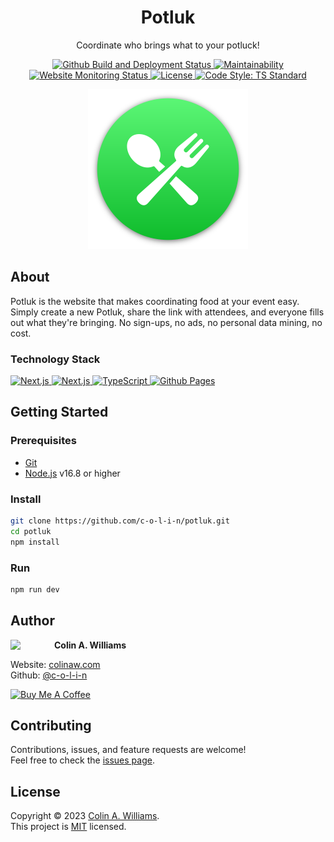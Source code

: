<h1 align="center">Potluk</h1>

<p align="center">Coordinate who brings what to your potluck!</p>

<div align="center">
  <a href="https://github.com/c-o-l-i-n/potluk/deployments">
    <img alt="Github Build and Deployment Status" src="https://img.shields.io/github/actions/workflow/status/c-o-l-i-n/potluk/deploy.yml?logo=github&logoWidth=12">
  </a>
  <a href="https://codeclimate.com/github/c-o-l-i-n/potluk">
    <img alt="Maintainability" src="https://img.shields.io/codeclimate/maintainability/c-o-l-i-n/potluk?logo=codeclimate&logoWidth=12">
  </a>
  <a href="https://potl.uk">
    <img alt="Website Monitoring Status" src="https://img.shields.io/website?url=https%3A%2F%2Fpotl.uk">
  </a>
  <a href="LICENSE">
    <img alt="License" src="https://img.shields.io/github/license/c-o-l-i-n/potluk" />
  </a>
  <a href="https://standardjs.com" target="_blank">
    <img alt="Code Style: TS Standard" src="https://img.shields.io/badge/code%20style-ts--standard-blue?logo=typescript&logoColor=white&logoWidth=12" />
  </a>
</div>

<p align="center">
  <a href="https://potl.uk" target="_blank">
    <img alt="Potluk Logo" width="256" height="256" src="public/icons/android-chrome-512x512.png" />
  </a>
</p>

## About

Potluk is the website that makes coordinating food at your event easy. Simply create a new Potluk, share the link with attendees, and everyone fills out what they're bringing. No sign-ups, no ads, no personal data mining, no cost.

### Technology Stack

<a href="https://nextjs.org/" target="_blank">
  <img alt="Next.js" src="https://img.shields.io/badge/Next.js-black?style=for-the-badge&logo=next.js&logoColor=white" />
</a>
<a href="https://firebase.google.com/" target="_blank">
  <img alt="Next.js" src="https://img.shields.io/badge/Firebase-%23039BE5.svg?style=for-the-badge&logo=firebase" />
</a>
<a href="https://www.typescriptlang.org/" target="_blank">
  <img alt="TypeScript" src="https://img.shields.io/badge/TypeScript-%23007ACC.svg?style=for-the-badge&logo=typescript&logoColor=white" />
</a>
<a href="https://pages.github.com/" target="_blank">
  <img alt="Github Pages" src="https://img.shields.io/badge/Github%20Pages-%232671E5.svg?style=for-the-badge&logo=githubactions&logoColor=white" />
</a>

## Getting Started

### Prerequisites

- [Git](https://git-scm.com/)
- [Node.js](https://nodejs.org/) v16.8 or higher

### Install

```sh
git clone https://github.com/c-o-l-i-n/potluk.git
cd potluk
npm install
```

### Run

```sh
npm run dev
```

## Author

<a href="https://github.com/c-o-l-i-n">
  <img src="https://images.weserv.nl/?url=avatars.githubusercontent.com/u/40863449?v=4&w=140&fit=cover&mask=circle&maxage=7d" style="width: 70px" align="left"/>
</a>

**Colin A. Williams**

Website: [colinaw.com](https://colinaw.com)
<br>
Github: [@c-o-l-i-n](https://github.com/c-o-l-i-n)

<a href="https://www.buymeacoffee.com/colinw" target="_blank"><img src="https://cdn.buymeacoffee.com/buttons/v2/default-yellow.png" alt="Buy Me A Coffee" style="width: 200px" ></a>

## Contributing

Contributions, issues, and feature requests are welcome!<br />Feel free to check the [issues page](https://github.com/c-o-l-i-n/potluk/issues).

## License

Copyright © 2023 [Colin A. Williams](https://github.com/c-o-l-i-n).<br /> This project is [MIT](LICENSE) licensed.
